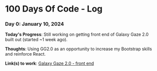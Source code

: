 # 100 Days Of Code - Log

### Day 0: January 10, 2024

**Today's Progress**: Still working on getting front end of Galaxy Gaze 2.0 built out (started ~1 week ago).

**Thoughts**: Using GG2.0 as an opportunity to increase my Bootstrap skills and reinforce React.

**Link(s) to work**: [Galaxy Gaze 2.0 - front end](https://github.com/elliotvhill/galaxy-2.0-fe)

<!-- ### Day X: mmmm DD, 2024

**Today's Progress**: 

**Thoughts**: 

**Link(s) to work**: 

### Day X: mmmm DD, 2024

**Today's Progress**: 

**Thoughts**: 

**Link(s) to work**: 

### Day X: mmmm DD, 2024

**Today's Progress**: 

**Thoughts**: 

**Link(s) to work**: 

### Day X: mmmm DD, 2024

**Today's Progress**: 

**Thoughts**: 

**Link(s) to work**: 
 -->
